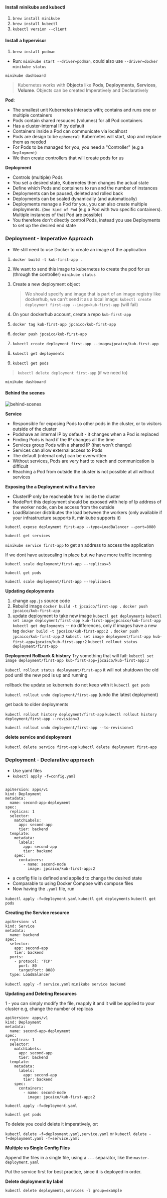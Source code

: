 #### Install minikube and kubectl
1. `brew install minikube`
2. `brew install kubectl`
3. `kubectl version --client`

#### Install a hypervisor
1. `brew install podman`



- Run: `minikube start --driver=podman`, could also use `--driver=docker`
`minikube status`

`minikube dashboard`


> Kubernetes works with **Objects** like **Pods**, **Deployments**, **Services**, **Volume**.
> Objects can be created Imperatively and Declaratively

**Pod**:
- The smallest unit Kubernetes interacts with; contains and runs one or multiple containers
- Pods contain shared resouces (volumes) for all Pod containers
- Has a cluster-internal IP by default
- Containers inside a Pod can communicate via localhost
- Pods are design to be `ephemeral`: Kubernetes will start, stop and replace them as needed
- For Pods to be managed for you, you need a "Controller" (e.g a `Deployment`)
- We then create controllers that will create pods for us

**Deployment**
- Controls (multiple) Pods
- You set a desired state, Kubernetes then changes the actual state
- Define which Pods and containers to run and the number of instances
- Deployments can be paused, deleted and rolled back
- Deployments can be scaled dynamically (and automatically)
- Deployments manage a Pod for you, you can also create multiple deployments. (`One kind of Pod` (e.g a Pod with two specific containers). Multiple instances of that Pod are possible)
- You therefore don't directly control Pods, instead you use Deployments to set up the desired end state

###  Deployment - Imperative Approach

- We still need to use Docker to create an image of the application

1. `docker build -t kub-first-app .`
2. We want to send this image to kubernetes to create the pod for us (through the controller)
`minikube status`

3. Create a new deployment object 
   > We should specify and image that is part of an image registry like dockerhub, we can't send it as a local image:
`kubectl create deployment first-app --image=kub-first-app` (will fail)
1. On your dockerhub account, create a repo `kub-first-app`
2. `docker tag kub-first-app jpcaico/kub-first-app`
3. `docker push jpcaico/kub-first-app`
4. `kubectl create deployment first-app --image=jpcaico/kub-first-app`
5. `kubectl get deployments`
6. `kubectl get pods`
> `kubectl delete deployment first-app` (if we need to)

`minikube dashboard`

#### Behind the scenes
![behind-scenes](deployment_creation.png)



**Service**

- Responsible for exposing Pods to other pods in the cluster, or to visitors outside of the cluster
- Podshave an internal IP by default - it changes when a Pod is replaced
- Finding Pods is hard if the IP changes all the time
- Services group Pods with a shared IP (that won't change)
- Services can allow external access to Pods
- The default (internal only) can be overwritten
- Without services, Pods are very hard to reach and communication is difficult
- Reaching a Pod from outside the cluster is not possible at all without services

**Exposing the a Deployment with a Service**

- ClusterIP only be reacheable from inside the cluster
- NodePort this deployment should be exposed with help of Ip address of the worker node, can be access from the outside
- LoadBalancer distributes the load between the workers (only available if your infrastructure supports it, minikube supports it)

`kubectl expose deployment first-app --type=LoadBalancer --port=8080`

`kubectl get services`

`minikube service first-app` to get an address to access the application


If we dont have autoscaling in place but we have more traffic incoming

`kubectl scale deployment/first-app --replicas=3`

`kubectl get pods`

`kubectl scale deployment/first-app --replicas=1`

**Updating deployments**
1. change `app.js` source code
2. Rebuild image
`docker build -t jpcaico/first-app .`
`docker push jpcaico/kub-first-app`
3. update deployment to take new image
`kubectl get deployments`
`kubectl set image deployment/first-app kub-first-app=jpcaico/kub-first-app`
`kubectl get deployments` -- no differences, only if images have a new tag
`docker build -t jpcaico/kub-first-app:2 .`
`docker push jpcaico/kub-first-app:2`
`kubectl set image deployment/first-app kub-first-app=jpcaico/kub-first-app:2`
`kubectl rollout status deployment/first-app`

**Deployment Rollback & history**
Try something that will fail:
`kubectl set image deployment/first-app kub-first-app=jpcaico/kub-first-app:3`

`kubectl rollout status deployment/first-app`
it will not shutdown the old pod until the new pod is up and running

rollback the update so kubernets do not keep with it
`kubectl get pods`

`kubectl rollout undo deployment/first-app` (undo the latest deployment)

get back to older deployments

`kubectl rollout history deployment/first-app`
`kubectl rollout history deployment/first-app --revision=3`

`kubectl rollout undo deployment/first-app --to-revision=1`

**delete service and deployment**

`kubectl delete service first-app`
`kubectl delete deployment first-app`

### Deployment - Declarative approach
- Use yaml files
- `kubectl apply -f=config.yaml`


```

apiVersion: apps/v1
kind: Deployment
metadata:
  name: second-app-deployment
spec:
  replicas: 1
  selector:
    matchLabels:
      app: second-app
      tier: backend
  template:
    metadata:
      labels:
        app: second-app
        tier: backend
    spec:
      containers:
        - name: second-node
          image: jpcaico/kub-first-app:2
```

- a config file is defined and applied to change the desired state
- Comparable to using Docker Compose with compose files
- Now having the `.yaml` file, run

`kubectl apply -f=deployment.yaml`
`kubectl get deployments`
`kubectl get pods`

 **Creating the Service resource**

```
apiVersion: v1
kind: Service
metadata:
  name: backend
spec:
  selector:
    app: second-app
    tier: backend
  ports:
    - protocol: 'TCP'
      port: 80
      targetPort: 8080
  type: LoadBalancer
  ```

`kubectl apply -f service.yaml`
`minikube service backend`

**Updating and Deleting Resources**

1 -  you can simply modify the file, reapply it and it will be applied to your cluster
e.g, change the number of replicas

```
apiVersion: apps/v1
kind: Deployment
metadata:
  name: second-app-deployment
spec:
  replicas: 1
  selector:
    matchLabels:
      app: second-app
      tier: backend
  template:
    metadata:
      labels:
        app: second-app
        tier: backend
    spec:
      containers:
        - name: second-node
          image: jpcaico/kub-first-app:2
```


`kubectl apply -f=deployment.yaml`

`kubectl get pods`

To delete you could delete it imperatively, or:

`kubectl delete -f=deployment.yaml,service.yaml` or
`kubectl delete -f=deployment.yaml -f=service.yaml`

**Multiple vs Single Config Files**

Append the files in a single file, using a `---` separator, like the `master-deployment.yaml`

Put the service first for best practice, since it is deployed in order.


**Delete deployment by label**

`kubectl delete deployments,services -l group=example`

